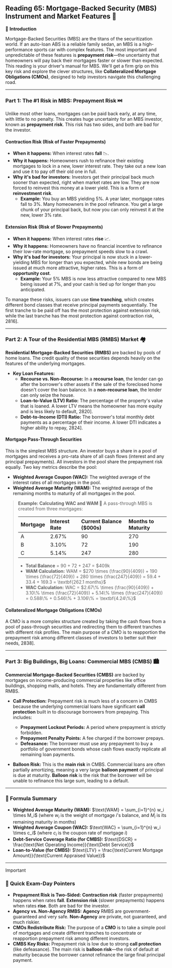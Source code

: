 ## Reading 65: Mortgage-Backed Security (MBS) Instrument and Market Features 🏡

🎯 **Introduction**

Mortgage-Backed Securities (MBS) are the titans of the securitization world. If an auto-loan ABS is a reliable family sedan, an MBS is a high-performance sports car with complex features. The most important and unpredictable of these features is **prepayment risk**—the uncertainty that homeowners will pay back their mortgages faster or slower than expected. This reading is your driver's manual for MBS. We'll get a firm grip on this key risk and explore the clever structures, like **Collateralized Mortgage Obligations (CMOs)**, designed to help investors navigate this challenging road.

---

### Part 1: The #1 Risk in MBS: Prepayment Risk ⏭️

Unlike most other loans, mortgages can be paid back early, at any time, with little to no penalty. This creates huge uncertainty for an MBS investor, known as **prepayment risk**. This risk has two sides, and both are bad for the investor.

#### **Contraction Risk (Risk of Faster Prepayments)**

* **When it happens:** When interest rates **fall** 📉.
* **Why it happens:** Homeowners rush to refinance their existing mortgages to lock in a new, lower interest rate. They take out a new loan and use it to pay off their old one in full.
* **Why it's bad for investors:** Investors get their principal back much sooner than expected, right when market rates are low. They are now forced to reinvest this money at a lower yield. This is a form of **reinvestment risk**.
    * **Example:** You buy an MBS yielding 5%. A year later, mortgage rates fall to 3%. Many homeowners in the pool refinance. You get a large chunk of your principal back, but now you can only reinvest it at the new, lower 3% rate.

#### **Extension Risk (Risk of Slower Prepayments)**

* **When it happens:** When interest rates **rise** 📈.
* **Why it happens:** Homeowners have no financial incentive to refinance their low-rate mortgage, so prepayment speeds slow to a crawl.
* **Why it's bad for investors:** Your principal is now stuck in a lower-yielding MBS for longer than you expected, while new bonds are being issued at much more attractive, higher rates. This is a form of **opportunity cost**.
    * **Example:** Your 5% MBS is now less attractive compared to new MBS being issued at 7%, and your cash is tied up for longer than you anticipated.

To manage these risks, issuers can use **time tranching**, which creates different bond classes that receive principal payments sequentially. The first tranche to be paid off has the most protection against extension risk, while the last tranche has the most protection against contraction risk, 2816].

---

### Part 2: A Tour of the Residential MBS (RMBS) Market 🏘️

**Residential Mortgage-Backed Securities (RMBS)** are backed by pools of home loans. The credit quality of these securities depends heavily on the features of the underlying mortgages.

* **Key Loan Features:**
    * **Recourse vs. Non-Recourse:** In a **recourse loan**, the lender can go after the borrower's other assets if the sale of the foreclosed home doesn't cover the loan balance. In a **non-recourse loan**, the lender can only seize the house.
    * **Loan-to-Value (LTV) Ratio:** The percentage of the property's value that is loaned. A lower LTV means the homeowner has more equity and is less likely to default, 2820].
    * **Debt-to-Income (DTI) Ratio:** The borrower's total monthly debt payments as a percentage of their income. A lower DTI indicates a higher ability to repay, 2824].

#### **Mortgage Pass-Through Securities**
This is the simplest MBS structure. An investor buys a share in a pool of mortgages and receives a pro-rata share of all cash flows (interest and any principal prepayments). All investors in the pool share the prepayment risk equally. Two key metrics describe the pool:

* **Weighted Average Coupon (WAC):** The weighted average of the interest rates of all mortgages in the pool.
* **Weighted Average Maturity (WAM):** The weighted average of the remaining months to maturity of all mortgages in the pool.

> **Example: Calculating WAC and WAM 🧮**
> A pass-through MBS is created from three mortgages:
> 
> | Mortgage | Interest Rate | Current Balance ($000s) | Months to Maturity |
> | :--- | :--- | :--- | :--- |
> | A | 2.67% | 90 | 270 |
> | B | 3.10% | 72 | 190 |
> | C | 5.14% | 247 | 280 |
> 
> * **Total Balance** = 90 + 72 + 247 = $409k
> * **WAM Calculation:**
>     WAM = $270 \times (\frac{90}{409}) + 190 \times (\frac{72}{409}) + 280 \times (\frac{247}{409}) = 59.4 + 33.4 + 169.3 = \textbf{262.1 months}$ 
> * **WAC Calculation:**
>     WAC = $2.67\% \times (\frac{90}{409}) + 3.10\% \times (\frac{72}{409}) + 5.14\% \times (\frac{247}{409}) = 0.588\% + 0.546\% + 3.106\% = \textbf{4.24\%}$ 

#### **Collateralized Mortgage Obligations (CMOs)**
A CMO is a more complex structure created by taking the cash flows from a pool of pass-through securities and redirecting them to different tranches with different risk profiles. The main purpose of a CMO is to reapportion the prepayment risk among different classes of investors to better suit their needs, 2838].

---

### Part 3: Big Buildings, Big Loans: Commercial MBS (CMBS) 🏙️

**Commercial Mortgage-Backed Securities (CMBS)** are backed by mortgages on income-producing commercial properties like office buildings, shopping malls, and hotels. They are fundamentally different from RMBS.

* **Call Protection:** Prepayment risk is much less of a concern in CMBS because the underlying commercial loans have significant **call protection** built in to discourage borrowers from prepaying. This includes:
    * **Prepayment Lockout Periods:** A period where prepayment is strictly forbidden.
    * **Prepayment Penalty Points:** A fee charged if the borrower prepays.
    * **Defeasance:** The borrower must use any prepayment to buy a portfolio of government bonds whose cash flows exactly replicate all remaining loan payments.

* **Balloon Risk:** This is the **main risk** in CMBS. Commercial loans are often partially amortizing, meaning a very large **balloon payment** of principal is due at maturity. **Balloon risk** is the risk that the borrower will be unable to refinance this large sum, leading to a default.

---

### 🧪 Formula Summary

* **Weighted Average Maturity (WAM):**
    $\text{WAM} = \sum_{i=1}^{n} w_i \times M_i$
    (where $w_i$ is the weight of mortgage *i*'s balance, and $M_i$ is its remaining maturity in months)
* **Weighted Average Coupon (WAC):**
    $\text{WAC} = \sum_{i=1}^{n} w_i \times c_i$
    (where $c_i$ is the coupon rate of mortgage *i*)
* **Debt-Service Coverage Ratio (for CMBS):**
    $\text{DSCR} = \frac{\text{Net Operating Income}}{\text{Debt Service}}$ 
* **Loan-to-Value (for CMBS):**
    $\text{LTV} = \frac{\text{Current Mortgage Amount}}{\text{Current Appraised Value}}$ 

---

> [!IMPORTANT]
> ### 🎯 Quick Exam-Day Pointers
>
> * **Prepayment Risk is Two-Sided:** **Contraction risk** (faster prepayments) happens when rates **fall**. **Extension risk** (slower prepayments) happens when rates **rise**. Both are bad for the investor.
> * **Agency vs. Non-Agency RMBS:** **Agency** RMBS are government-guaranteed and very safe. **Non-Agency** are private, not guaranteed, and much riskier.
> * **CMOs Redistribute Risk:** The purpose of a **CMO** is to take a simple pool of mortgages and create different tranches to concentrate or reapportion prepayment risk among different investors.
> * **CMBS Key Risks:** Prepayment risk is low due to strong **call protection** (like defeasance). The main risk is **balloon risk**—the risk of default at maturity because the borrower cannot refinance the large final principal payment.